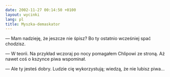 ```yaml
---
date: 2002-11-27 00:14:50 +0100
layout: wycinki
lang: pl
title: Myszka-demaskator
---
```


— Mam nadzieję, że jeszcze nie śpisz? Bo ty ostatnio wcześniej spać chodzisz.

— W teorii. Na przykład wczoraj po nocy pomagałem Chlipowi ze stroną. Aż nawet coś o kszynce piwa wspominał.

— Ale ty jesteś dobry. Ludzie cię wykorzystują; wiedzą, że nie lubisz piwa…
